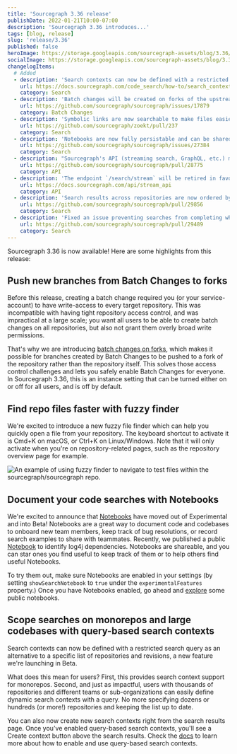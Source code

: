 ```yaml
---
title: 'Sourcegraph 3.36 release'
publishDate: 2022-01-21T10:00-07:00
description: 'Sourcegraph 3.36 introduces...'
tags: [blog, release]
slug: 'release/3.36'
published: false
heroImage: https://storage.googleapis.com/sourcegraph-assets/blog/3.36/sourcegraph-3-36-release.png
socialImage: https://storage.googleapis.com/sourcegraph-assets/blog/3.36/sourcegraph-3-36-release.png
changelogItems:
  # Added
  - description: 'Search contexts can now be defined with a restricted search query, allowing them to be used for subsections of monorepos or selective groupings of repos. Allowed filters: `repo`, `rev`, `file`, `lang`, `case`, `fork`, `visibility`. `OR`, `AND` expressions are also allowed. This is a `Beta` feature and may change in following releases.'
    url: https://docs.sourcegraph.com/code_search/how-to/search_contexts#beta-query-based-search-contexts
    category: Search
  - description: 'Batch changes will be created on forks of the upstream repository if the new `batchChanges.enforceForks` site setting is enabled, allowing users with restricted repository access to take advantage of Batch Changes.'
    url: https://github.com/sourcegraph/sourcegraph/issues/17879
    category: Batch Changes
  - description: 'Symbolic links are now searchable to make files easier to find. Previously it was possible to navigate to symbolic links in the repository tree view, however the symbolic links were ignored during searches.'
    url: https://github.com/sourcegraph/zoekt/pull/237
    category: Search
  - description: 'Notebooks are now fully persistable and can be shared via a unique URL. We support two visibility modes: private (only the creator can view the notebook) and public (everyone can view the notebook). This is a `Beta` feature and may change in following releases.'
    url: https://github.com/sourcegraph/sourcegraph/issues/27384
    category: Search
  - description: "Sourcegraph's API (streaming search, GraphQL, etc.) may now be used from any domain when using an access token for authentication, or with no authentication in the case of Sourcegraph.com."
    url: https://github.com/sourcegraph/sourcegraph/pull/28775
    category: API
  - description: 'The endpoint `/search/stream` will be retired in favor of `/.api/search/stream`. This requires no action unless you have developed custom code against `/search/stream`. We will support both endpoints for a short period of time before removing `/search/stream`. Please refer to the documentation for more information.'
    url: https://docs.sourcegraph.com/api/stream_api
    category: API
  - description: 'Search results across repositories are now ordered by repository rank by default. By default the rank is the number of stars a repository has. An administrator can inflate the rank of a repository via `experimentalFeatures.ranking.repoScores`. If you notice increased latency in results, you can disable this feature by setting `experimentalFeatures.ranking.maxReorderQueueSize` to 0.'
    url: https://github.com/sourcegraph/sourcegraph/pull/29856
    category: Search
  - description: 'Fixed an issue preventing searches from completing when certain patterns contained `@`.'
    url: https://github.com/sourcegraph/sourcegraph/pull/29489
    category: Search
---
```


Sourcegraph 3.36 is now available! Here are some highlights from this release:

## Push new branches from Batch Changes to forks

Before this release, creating a batch change required you (or your service-account) to have write-access to every target repository. This was incompatible with having tight repository access control, and was impractical at a large scale; you want all users to be able to create batch changes on all repositories, but also not grant them overly broad write permissions.

That's why we are introducing [batch changes on forks](https://docs.sourcegraph.com/admin/config/batch_changes), which makes it possible for branches created by Batch Changes to be pushed to a fork of the repository rather than the repository itself. This solves those access control challenges and lets you safely enable Batch Changes for everyone. In Sourcegraph 3.36, this is an instance setting that can be turned either on or off for all users, and is off by default.

## Find repo files faster with fuzzy finder

We're excited to introduce a new fuzzy file finder which can help you quickly open a file from your repository. The keyboard shortcut to activate it is Cmd+K on macOS, or Ctrl+K on Linux/Windows. Note that it will only activate when you're on repository-related pages, such as the repository overview page for example.

<img class="blog-image" title="Fuzzy finder" alt="An example of using fuzzy finder to navigate to test files within the sourcegraph/sourcegraph repo." src="https://storage.googleapis.com/sourcegraph-assets/blog/3.36/fuzzyfinder.gif">

## Document your code searches with Notebooks

We're excited to announce that [Notebooks](https://sourcegraph.com/notebooks) have moved out of Experimental and into Beta! Notebooks are a great way to document code and codebases to onboard new team members, keep track of bug resolutions, or record search examples to share with teammates. Recently, we published a public [Notebook](https://sourcegraph.com/notebooks/Tm90ZWJvb2s6MQ==) to identify log4j dependencies. Notebooks are shareable, and you can star ones you find useful to keep track of them or to help others find useful Notebooks.

To try them out, make sure Notebooks are enabled in your settings (by setting `showSearchNotebook` to `true` under the `experimentalFeatures` property.) Once you have Notebooks enabled, go ahead and [explore](https://sourcegraph.com/notebooks?tab=explore) some public notebooks.

## Scope searches on monorepos and large codebases with query-based search contexts

Search contexts can now be defined with a restricted search query as an alternative to a specific list of repositories and revisions, a new feature we're launching in Beta.

What does this mean for users? First, this provides search context support for monorepos. Second, and just as impactful, users with thousands of repositories and different teams or sub-organizations can easily define dynamic search contexts with a query. No more specifying dozens or hundreds (or more!) repositories and keeping the list up to date.

You can also now create new search contexts right from the search results page. Once you've enabled query-based search contexts, you'll see a Create context button above the search results. Check the [docs](https://docs.sourcegraph.com/code_search/how-to/search_contexts#beta-query-based-search-contexts) to learn more about how to enable and use query-based search contexts.
